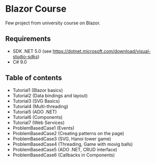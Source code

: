 # Blazor Course

Few project from university course on Blazor.

## Requirements

- SDK .NET 5.0 (see https://dotnet.microsoft.com/download/visual-studio-sdks)
- C# 9.0

## Table of contents

- Tutorial1 (Blazor basics)
- Tutorial2 (Data bindings and layout)
- Tutorial3 (SVG Basics)
- Tutorial4 (Multi-threading)
- Tutorial5 (ADO .NET)
- Tutorial6 (Components)
- Tutorial7 (Web Services)
- ProblemBasedCase1 (Events)
- ProblemBasedCase2 (Creating patterns on the page)
- ProblemBasedCase3 (SVG, Hanoi tower game)
- ProblemBasedCase4 (Threading, Game with movig balls)
- ProblemBasedCase5 (ADO .NET, CRUD interface)
- ProblemBasedCase6 (Callbacks in Components)